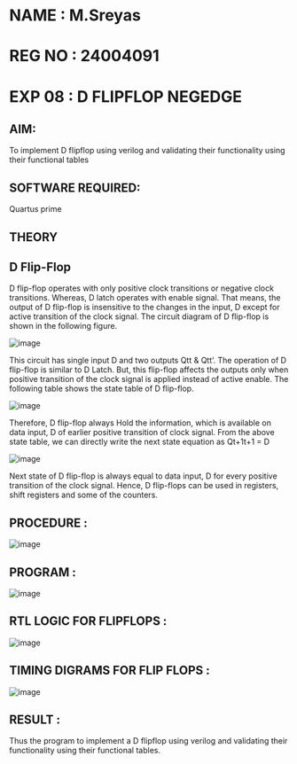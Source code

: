 # NAME : M.Sreyas
# REG NO : 24004091
# EXP 08 :  D FLIPFLOP NEGEDGE

## AIM:

To implement  D flipflop using verilog and validating their functionality using their functional tables

## SOFTWARE REQUIRED:

Quartus prime

## THEORY

## D Flip-Flop

D flip-flop operates with only positive clock transitions or negative clock transitions. Whereas, D latch operates with enable signal. That means, the output of D flip-flop is insensitive to the changes in the input, D except for active transition of the clock signal. The circuit diagram of D flip-flop is shown in the following figure.

![image](https://github.com/naavaneetha/D-FLIPDLOP-NEGEDGE/assets/154305477/48c81fe8-bc3f-40e7-95e2-519fc155ad51)

This circuit has single input D and two outputs Qtt & Qtt’. The operation of D flip-flop is similar to D Latch. But, this flip-flop affects the outputs only when positive transition of the clock signal is applied instead of active enable. The following table shows the state table of D flip-flop.

![image](https://github.com/naavaneetha/D-FLIPDLOP-NEGEDGE/assets/154305477/e5f3fda7-68ec-4a3a-a0a4-cf6f9cc4ab55)

Therefore, D flip-flop always Hold the information, which is available on data input, D of earlier positive transition of clock signal. From the above state table, we can directly write the next state equation as Qt+1t+1 = D

![image](https://github.com/naavaneetha/D-FLIPDLOP-NEGEDGE/assets/154305477/8592c0d8-2917-4142-91b9-d6c30dd891d2)

Next state of D flip-flop is always equal to data input, D for every positive transition of the clock signal. Hence, D flip-flops can be used in registers, shift registers and some of the counters.

## PROCEDURE :
![image](https://github.com/user-attachments/assets/b449adf3-0948-4c87-a06d-e36039108202)




## PROGRAM :
![image](https://github.com/user-attachments/assets/66d828cf-6297-4217-be5a-aa9a162f5123)




## RTL LOGIC FOR FLIPFLOPS :
![image](https://github.com/user-attachments/assets/14314fa1-485d-4dbe-bde2-157020adb27e)



## TIMING DIGRAMS FOR FLIP FLOPS :
![image](https://github.com/user-attachments/assets/900bbbb7-2461-48b0-8ad9-399a5ba0433d)



## RESULT :
 Thus the program to implement a D flipflop using verilog and validating their functionality using their functional tables.
